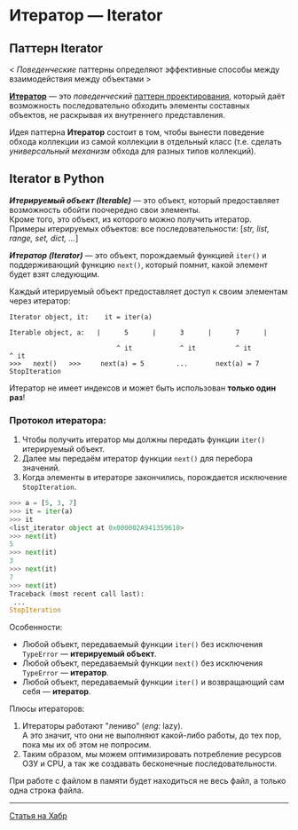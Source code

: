 # Итератор — Iterator

## Паттерн Iterator
< *Поведенческие* паттерны определяют эффективные способы между взаимодействия 
между объектами > 

[**Итератор**](https://refactoring.guru/ru/design-patterns/iterator) — это *поведенческий* 
[паттерн проектирования](../Паттерн/Паттерн.md), который даёт возможность последовательно обходить элементы 
составных объектов, не раскрывая их внутреннего представления.

Идея паттерна **Итератор** состоит в том, чтобы вынести поведение обхода коллекции из самой коллекции 
в отдельный класс (т.е. сделать *универсальный механизм* обхода для разных типов коллекций).

## Iterator в Python

***Итерируемый объект (Iterable)*** — это объект, который предоставляет возможность
обойти поочередно свои элементы. <br>
Кроме того, это объект, из которого можно получить итератор. <br>
Примеры итерируемых объектов: все последовательности: [*str, list, range, set, dict, ...*]

***Итератор (Iterator)*** — это объект, порождаемый функцией `iter()` и 
поддерживающий функцию `next()`, который помнит, какой элемент будет взят следующим. 

Каждый итерируемый объект предоставляет доступ к своим элементам через итератор:
```
Iterator objеct, it:    it = iter(a)

Iterable object, a:   |      5      |      3      |      7      |

                           ^ it            ^ it          ^ it          ^ it
>>>   next()   >>>     next(a) = 5        ...       next(a) = 7     StopIteration
```

Итератор не имеет индексов и может быть использован **только один раз**!

### Протокол итератора:
1. Чтобы получить итератор мы должны передать функции `iter()` итерируемый объект.
2. Далее мы передаём итератор функции `next()` для перебора значений.
3. Когда элементы в итераторе закончились, порождается исключение `StopIteration`.

```python
>>> a = [5, 3, 7]
>>> it = iter(a)
>>> it
<list_iterator object at 0x000002A941359610>
>>> next(it)
5
>>> next(it)
3
>>> next(it)
7
>>> next(it)
Traceback (most recent call last):
 ...
StopIteration
```
Особенности:

- Любой объект, передаваемый функции `iter()` без исключения `TypeError` — **итерируемый объект**.
- Любой объект, передаваемый функции `next()` без исключения `TypeError` — **итератор**.
- Любой объект, передаваемый функции `iter()` и возвращающий сам себя — **итератор**.

Плюсы итераторов:
1. Итераторы работают "лениво" (*eng:* lazy). <br>
А это значит, что они не выполняют какой-либо работы, до тех пор, пока мы их об 
этом не попросим.
2. Таким образом, мы можем оптимизировать потребление ресурсов ОЗУ и CPU, 
а так же создавать бесконечные последовательности.

При работе с файлом в памяти будет находиться не весь файл, а только одна строка 
файла.

___
[Статья на Хабр](https://habr.com/ru/post/488112/)